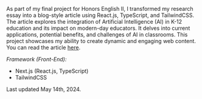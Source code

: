 As part of my final project for Honors English II, I transformed my research essay into a blog-style article using React.js, TypeScript, and TailwindCSS. The article explores the integration of Artificial Intelligence (AI) in K-12 education and its impact on modern-day educators. It delves into current applications, potential benefits, and challenges of AI in classrooms. This project showcases my ability to create dynamic and engaging web content. You can read the article [here](https://ai-k12.vercel.app/).

_Framework (Front-End):_
- Next.js (React.js, TypeScript)
- TailwindCSS

Last updated May 14th, 2024.
